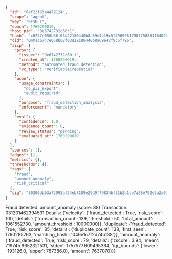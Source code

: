 ```json
{
  "id": "6ef22f83a4472124",
  "scope": "agent",
  "key": "RESULT",
  "epoch": 1760290019,
  "host_pid": "9e6742732c60:1",
  "hash": "c6747e058b68f03d22180440b8a69e4cf9c5f7969981798f75883410409093be",
  "cid": "QmV1c6747e058b68f03d22180440b8a69e4cf9c5f796",
  "aicp": {
    "prov": {
      "issuer": "9e6742732c60:1",
      "created_at": 1760290019,
      "method": "automated_fraud_detection",
      "vc_type": "VerifiableCredential"
    },
    "ucon": {
      "usage_constraints": [
        "no_pii_export",
        "audit_required"
      ],
      "purpose": "fraud_detection_analysis",
      "enforcement": "mandatory"
    },
    "eval": {
      "confidence": 1.0,
      "evidence_count": 0,
      "review_status": "pending",
      "evaluated_at": 1760290019
    }
  },
  "sources": [],
  "edges": [],
  "metrics": {},
  "thresholds": {},
  "tags": [
    "fraud",
    "amount_anomaly",
    "risk_critical"
  ],
  "sig": "80306db63a72993af24eb7109e29d9f79834bf31b2a1ce7a28e792e5a2a07745"
}
```

Fraud detected: amount_anomaly (score: 88)
Transaction: 031201462394531
Details: {'velocity': {'fraud_detected': True, 'risk_score': 100, 'details': {'transaction_count': 139, 'threshold': 50, 'total_amount': 1061552730, 'amount_threshold': 10000000}}, 'duplicate': {'fraud_detected': True, 'risk_score': 85, 'details': {'duplicate_count': 138, 'first_seen': 1760285763, 'matching_hash': '046e1c7f2d74b138'}}, 'amount_anomaly': {'fraud_detected': True, 'risk_score': 79, 'details': {'zscore': 3.94, 'mean': 719745.9652321531, 'stdev': 1757577.609495364, 'iqr_bounds': {'lower': -193126.0, 'upper': 787386.0}, 'amount': 7637070}}}